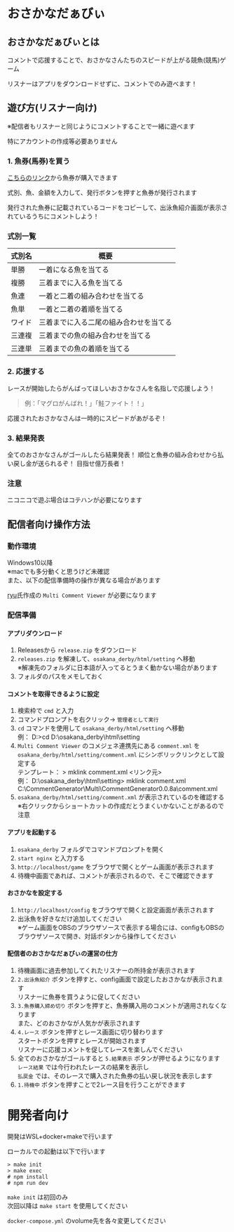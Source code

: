 # おさかなだぁびぃ

## おさかなだぁびぃとは

コメントで応援することで、おさかなさんたちのスピードが上がる競魚(競馬)ゲーム

リスナーはアプリをダウンロードせずに、コメントでのみ遊べます！

## 遊び方(リスナー向け)

※配信者もリスナーと同じようにコメントすることで一緒に遊べます

特にアカウントの作成等必要ありません

### 1. 魚券(馬券)を買う

[こちらのリンク](https://broadcast-derby.github.io/)から魚券が購入できます

式別、魚、金額を入力して、発行ボタンを押すと魚券が発行されます

発行された魚券に記載されているコードをコピーして、出泳魚紹介画面が表示されているうちにコメントしよう！

### 式別一覧

| 式別名 | 概要 |
|---|---|
|単勝|一着になる魚を当てる|   
|複勝|三着までに入る魚を当てる| 
|魚連|一着と二着の組み合わせを当てる| 
|魚単|一着と二着の着順を当てる| 
|ワイド|三着までに入る二尾の組み合わせを当てる| 
|三連複|三着までの魚の組み合わせを当てる| 
|三連単|三着までの魚の着順を当てる| 

### 2. 応援する

レースが開始したらがんばってほしいおさかなさんを名指しで応援しよう！

> 例：「マグロがんばれ！」「鮭ファイト！！」

応援されたおさかなさんは一時的にスピードがあがるぞ！

### 3. 結果発表

全てのおさかなさんがゴールしたら結果発表！
順位と魚券の組み合わせから払い戻し金が送られるぞ！
目指せ億万長者！

### 注意

ニコニコで遊ぶ場合はコテハンが必要になります

## 配信者向け操作方法

### 動作環境

Windows10以降  
※macでも多分動くと思うけど未確認  
また、以下の配信準備時の操作が異なる場合があります  

[ryu](https://twitter.com/kv510k)氏作成の `Multi Comment Viewer` が必要になります

### 配信準備

#### アプリダウンロード

1. Releasesから `release.zip` をダウンロード
1. `releases.zip` を解凍して、`osakana_derby/html/setting` へ移動  
※解凍先のフォルダに日本語が入ってるとうまく動かない場合があります
1. フォルダのパスをメモしておく

#### コメントを取得できるように設定

1. 検索枠で `cmd` と入力
1. コマンドプロンプトを右クリック→ `管理者として実行`
1. `cd` コマンドを使用して `osakana_derby/html/setting` へ移動  
例： D:\>cd D:\osakana_derby\html\setting
1. `Multi Comment Viewer` のコメジェネ連携先にある `comment.xml` を `osakana_derby/html/setting/comment.xml` にシンボリックリンクとして設定する  
テンプレート： > mklink comment.xml <リンク元>  
例： D:\osakana_derby\html\setting> mklink comment.xml C:\CommentGenerator\Multi\CommentGenerator0.0.8a\comment.xml
1. `osakana_derby/html/setting/comment.xml` が表示されているのを確認する  
※右クリックからショートカットの作成だとうまくいかないことがあるので注意

#### アプリを起動する

1. `osakana_derby` フォルダでコマンドプロンプトを開く
1. `start nginx` と入力する
1. `http://localhost/game` をブラウザで開くとゲーム画面が表示されます
1. 待機中画面であれば、コメントが表示されるので、そこで確認できます

#### おさかなを設定する

1. `http://localhost/config` をブラウザで開くと設定画面が表示されます
1. 出泳魚を好きなだけ追加してください  
※ゲーム画面をOBSのブラウザソースで表示する場合には、configもOBSのブラウザソースで開き、対話ボタンから操作してください

#### 配信者のおさかなだぁびぃの運営の仕方

1. 待機画面に過去参加してくれたリスナーの所持金が表示されます
1. `2.出泳魚紹介` ボタンを押すと、config画面で設定したおさかなが表示されます  
リスナーに魚券を買うように促してください
1. `3.魚券購入締め切り` ボタンを押すと、魚券購入用のコメントが適用されなくなります  
また、どのおさかなが人気かが表示されます
1. `4.レース` ボタンを押すとレース画面に切り替わります  
スタートボタンを押すとレースが開始されます  
リスナーに応援コメントを促してレースを楽しんでください
1. 全てのおさかながゴールすると `5.結果表示` ボタンが押せるようになります  
`レース結果` では今行われたレースの結果を表示し  
`払戻金` では、そのレースで購入された魚券の払い戻し状況を表示します
1. `1.待機中` ボタンを押すことで2レース目を行うことができます

# 開発者向け

開発はWSL+docker+makeで行います

ローカルでの起動は以下で行います

```
> make init
> make exec
# npm install
# npm run dev
```

`make init` は初回のみ  
次回以降は `make start` を使用してください

`docker-compose.yml` のvolume先を各々変更してください
